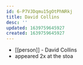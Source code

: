 ```yaml
---
id: 6-P7VJDqmu15gOtPhNRkj
title: David Collins
desc: ''
updated: 1639759645927
created: 1639759645927
---
```



- [[person]] - David Collins
- appeared 2x at the stoa
